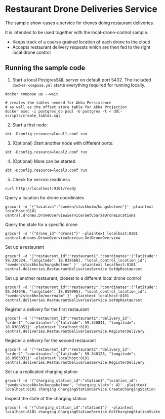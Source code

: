 # Restaurant Drone Deliveries Service

The sample show-cases a service for drones doing restaurant deliveries.

It is intended to be used together with the local-drone-control sample.

* Keeps track of a coarse grained location of each drone to the cloud
* Accepts restaurant delivery requests which are then fed to the right local drone control

## Running the sample code

1. Start a local PostgresSQL server on default port 5432. The included `docker-compose.yml` starts everything required for running locally.

 ```shell
 docker compose up --wait

 # creates the tables needed for Akka Persistence
 # as well as the offset store table for Akka Projection
 docker exec -i postgres_db psql -U postgres -t < ddl-scripts/create_tables.sql
 ```

2. Start a first node:

```shell
sbt -Dconfig.resource=local1.conf run
```

3. (Optional) Start another node with different ports:

```shell
sbt -Dconfig.resource=local2.conf run
```

4. (Optional) More can be started:

 ```shell
sbt -Dconfig.resource=local3.conf run
 ```

5. Check for service readiness

 ```shell
curl http://localhost:9101/ready
 ```
   

Query a location for drone coordinates

```shell
grpcurl -d '{"location":"sweden/stockholm/kungsholmen"}' -plaintext localhost:8101 central.drones.DroneOverviewService/GetCoarseDroneLocations
```

Query the state for a specific drone

```shell
grpcurl -d '{"drone_id":"drone1"}' -plaintext localhost:8101 central.drones.DroneOverviewService.GetDroneOverview
```

Set up a restaurant

```shell
grpcurl -d '{"restaurant_id":"restaurant1","coordinates":{"latitude": 59.330324, "longitude": 18.039568}, "local_control_location_id": "sweden/stockholm/kungsholmen" }' -plaintext localhost:8101 central.deliveries.RestaurantDeliveriesService.SetUpRestaurant
```

Set up another restaurant, closest to a different local drone control

```shell
grpcurl -d '{"restaurant_id":"restaurant2","coordinates":{"latitude": 59.342046, "longitude": 18.059095}, "local_control_location_id": "sweden/stockholm/norrmalm" }' -plaintext localhost:8101 central.deliveries.RestaurantDeliveriesService.SetUpRestaurant
```

Register a delivery for the first restaurant

```shell
grpcurl -d '{"restaurant_id":"restaurant1","delivery_id": "order1","coordinates":{"latitude": 59.330841, "longitude": 18.038885}}' -plaintext localhost:8101 central.deliveries.RestaurantDeliveriesService.RegisterDelivery
```

Register a delivery for the second restaurant

```shell
grpcurl -d '{"restaurant_id":"restaurant2","delivery_id": "order2","coordinates":{"latitude": 59.340128, "longitude": 18.056303}}' -plaintext localhost:8101 central.deliveries.RestaurantDeliveriesService.RegisterDelivery
```

Set up a replicated charging station

```shell
grpcurl -d '{"charging_station_id":"station1","location_id": "sweden/stockholm/kungsholmen", "charging_slots": 4}' -plaintext localhost:8101 charging.ChargingStationService.CreateChargingStation
```

Inspect the state of the charging station

```shell
grpcurl -d '{"charging_station_id":"station1"}' -plaintext localhost:8101 charging.ChargingStationService.GetChargingStationState
```